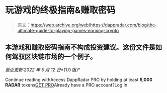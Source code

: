 # 玩游戏的终极指南&赚取密码

> 原文：<https://web.archive.org/web/https://dappradar.com/blog/the-ultimate-guide-to-playing-games-earning-crypto>

## 本游戏和赚取密码指南不构成投资建议。这份文件是如何驾驭区块链市场的一个例子。

*最近更新:2022 年 5 月 12 日**(1.0 版)*

Continue reading withAccess DappRadar PRO by holding at least **5,000 RADAR** tokens[GET PRO](https://web.archive.org/web/20221007200910/https://dappradar.com/token/pro)Already have a PRO account?Log In